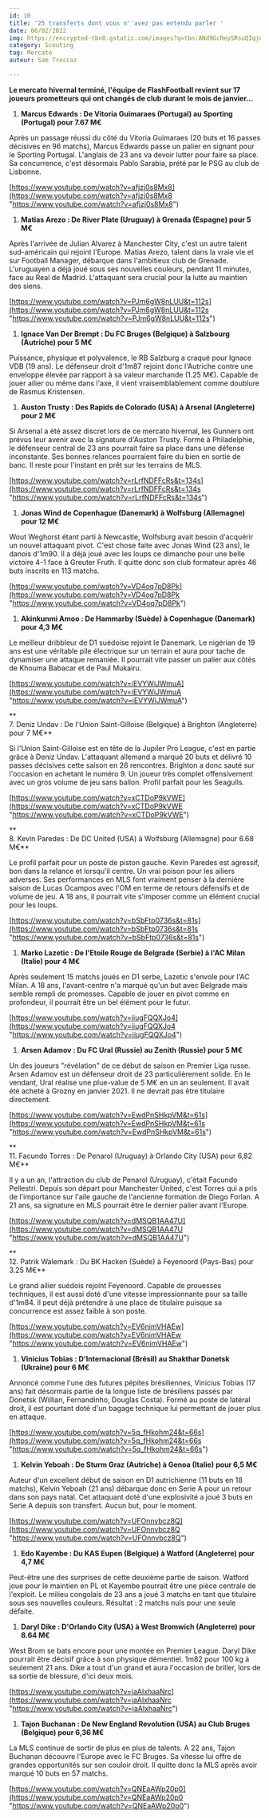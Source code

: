 ```yaml
---
id: 10
title: '25 transferts dont vous n''avez pas entendu parler '
date: 06/02/2022
img: https://encrypted-tbn0.gstatic.com/images?q=tbn:ANd9GcReySRsuQIqjuQc67KFYAoKpOHvxw3wUzigkA&usqp=CAU
category: Scouting
tag: Mercato
auteur: Sam Troccaz

---
```

**Le mercato hivernal terminé, l'équipe de FlashFootball revient sur 17  joueurs prometteurs qui ont changés de club durant le mois de janvier...**

1. **Marcus Edwards : De Vitoria Guimaraes (Portugal) au Sporting (Portugal) pour 7.67 M€**

Après un passage réussi du côté du Vitoria Guimaraes (20 buts et 16 passes décisives en 96 matchs), Marcus Edwards passe un palier en signant pour le Sporting Portugal. L'anglais de 23 ans va devoir lutter pour faire sa place. Sa concurrence, c'est désormais Pablo Sarabia, prété par le PSG au club de Lisbonne.

[https://www.youtube.com/watch?v=afjzj0s8Mx8](https://www.youtube.com/watch?v=afjzj0s8Mx8 "https://www.youtube.com/watch?v=afjzj0s8Mx8")

1. **Matias Arezo : De River Plate (Uruguay) à Grenada (Espagne) pour 5 M€**

Après l'arrivée de Julian Alvarez à Manchester City, c'est un autre talent sud-américain qui rejoint l'Europe. Matias Arezo, talent dans la vraie vie et sur Football Manager, débarque dans l'ambitieux club de Grenade. L'uruguayen a déjà joué sous ses nouvelles couleurs, pendant 11 minutes, face au Real de Madrid. L'attaquant sera crucial pour la lutte au maintien des siens.

[https://www.youtube.com/watch?v=PJm6gW8nLUU&t=112s](https://www.youtube.com/watch?v=PJm6gW8nLUU&t=112s "https://www.youtube.com/watch?v=PJm6gW8nLUU&t=112s")

1. **Ignace Van Der Brempt : Du FC Bruges (Belgique) à Salzbourg (Autriche) pour 5 M€**

Puissance, physique et polyvalence, le RB Salzburg a craqué pour Ignace VDB (19 ans). Le défenseur droit d'1m87 rejoint donc l'Autriche contre une enveloppe élevée par rapport à sa valeur marchande (1.25 M€). Capable de jouer ailier ou même dans l'axe, il vient vraisemblablement comme doublure de Rasmus Kristensen.

1. **Auston Trusty : Des Rapids de Colorado (USA) à Arsenal (Angleterre) pour 2 M€**

Si Arsenal a été assez discret lors de ce mercato hivernal, les Gunners ont prévus leur avenir avec la signature d'Auston Trusty. Formé à Philadelphie, le défenseur central de 23 ans pourrait faire sa place dans une défense inconstante. Ses bonnes relances pourraient faire du bien en sortie de banc. Il reste pour l'instant en prêt sur les terrains de MLS.

[https://www.youtube.com/watch?v=rLrfNDFFcRs&t=134s](https://www.youtube.com/watch?v=rLrfNDFFcRs&t=134s "https://www.youtube.com/watch?v=rLrfNDFFcRs&t=134s")

1. **Jonas Wind de Copenhague (Danemark) à Wolfsburg (Allemagne) pour 12 M€**

Wout Weghorst étant parti à Newcastle, Wolfsburg avait besoin d'acquérir un nouvel attaquant pivot. C'est chose faite avec Jonas Wind (23 ans), le danois d'1m90. Il a déjà joué avec les loups ce dimanche pour une belle victoire 4-1 face à Greuter Fruth. Il quitte donc son club formateur après 46 buts inscrits en 113 matchs.

[https://www.youtube.com/watch?v=VD4oq7pD8Pk](https://www.youtube.com/watch?v=VD4oq7pD8Pk "https://www.youtube.com/watch?v=VD4oq7pD8Pk")

1. **Akinkunmi Amoo : De Hammarby (Suède) à Copenhague (Danemark) pour 4,3 M€**

Le meilleur dribbleur de D1 suédoise rejoint le Danemark. Le nigérian de 19 ans est une véritable pile électrique sur un terrain et aura pour tache de dynamiser une attaque remaniée. Il pourrait vite passer un palier aux côtés de Khouma Babacar et de Paul Mukairu.

[https://www.youtube.com/watch?v=iEVYWiJWmuA](https://www.youtube.com/watch?v=iEVYWiJWmuA "https://www.youtube.com/watch?v=iEVYWiJWmuA")

\**  
7\. Deniz Undav : De l'Union Saint-Gilloise (Belgique) à Brighton (Angleterre) pour 7 M€**

Si l'Union Saint-Gilloise est en tête de la Jupiler Pro League, c'est en partie grâce à Deniz Undav. L'attaquant allemand a marqué 20 buts et délivré 10 passes décisives cette saison en 26 rencontres. Brighton a donc sauté sur l'occasion en achetant le numéro 9. Un joueur très complet offensivement avec un gros volume de jeu sans ballon. Profil parfait pour les Seagulls.

[https://www.youtube.com/watch?v=xCTDoP9kVWE](https://www.youtube.com/watch?v=xCTDoP9kVWE "https://www.youtube.com/watch?v=xCTDoP9kVWE")

\**  
8\. Kevin Paredes : De DC United (USA) à Wolfsburg (Allemagne) pour 6.68 M€**

Le profil parfait pour un poste de piston gauche. Kevin Paredes est agressif, bon dans la relance et lorsqu'il centre. Un vrai poison pour les ailiers adverses. Ses performances en MLS font vraiment penser à la dernière saison de Lucas Ocampos avec l'OM en terme de retours défensifs et de volume de jeu. A 18 ans, il pourrait vite s'imposer comme un élément crucial pour les loups.

[https://www.youtube.com/watch?v=bSbFtp0736s&t=81s](https://www.youtube.com/watch?v=bSbFtp0736s&t=81s "https://www.youtube.com/watch?v=bSbFtp0736s&t=81s")

1. **Marko Lazetic : De l'Etoile Rouge de Belgrade (Serbie) à l'AC Milan (Italie) pour 4 M€**

Après seulement 15 matchs joués en D1 serbe, Lazetic s'envole pour l'AC Milan. A 18 ans, l'avant-centre n'a marqué qu'un but avec Belgrade mais semble rempli de promesses. Capable de jouer en pivot comme en profondeur, il pourrait être un bel élément pour le futur.

[https://www.youtube.com/watch?v=iiugFQQXJo4](https://www.youtube.com/watch?v=iiugFQQXJo4 "https://www.youtube.com/watch?v=iiugFQQXJo4")

1. **Arsen Adamov : Du FC Ural (Russie) au Zenith (Russie) pour 5 M€**

Un des joueurs "révélation" de ce début de saison en Premier Liga russe. Arsen Adamov est un défenseur droit de 23 particulièrement solide. En le vendant, Ural réalise une plue-value de 5 M€ en un an seulement. Il avait été acheté à Grozny en janvier 2021. Il ne devrait pas être titulaire directement.

[https://www.youtube.com/watch?v=EwdPnSHkpVM&t=61s](https://www.youtube.com/watch?v=EwdPnSHkpVM&t=61s "https://www.youtube.com/watch?v=EwdPnSHkpVM&t=61s")

\**  
11\. Facundo Torres : De Penarol (Uruguay) à Orlando City (USA) pour 6,82 M€**

Il y a un an, l'attraction du club de Penarol (Uruguay), c'était Facundo Pellestri. Depuis son départ pour Manchester United, c'est Torres qui a pris de l'importance sur l'aile gauche de l'ancienne formation de Diego Forlan. A 21 ans, sa signature en MLS pourrait être le dernier palier avant l'Europe.

[https://www.youtube.com/watch?v=dMSQB1AA47U](https://www.youtube.com/watch?v=dMSQB1AA47U "https://www.youtube.com/watch?v=dMSQB1AA47U")

\**  
12\. Patrik Walemark : Du BK Hacken (Suède) à Feyenoord (Pays-Bas) pour 3.25 M€**

Le grand ailier suédois rejoint Feyenoord. Capable de prouesses techniques,  il est aussi doté d'une vitesse impressionnante pour sa taille d'1m84. Il peut déjà prétendre à une place de titulaire puisque sa concurrence est assez faible à son poste.

[https://www.youtube.com/watch?v=EV6nimVHAEw](https://www.youtube.com/watch?v=EV6nimVHAEw "https://www.youtube.com/watch?v=EV6nimVHAEw")

1. **Vinicius Tobias : D'Internacional (Brésil) au Shakthar Donetsk (Ukraine) pour 6 M€**

Annoncé comme l'une des futures pépites brésiliennes, Vinicius Tobias (17 ans) fait désormais partie de la longue liste de brésiliens passés par Donetsk (Willian, Fernandinho, Douglas Costa). Formé au poste de latéral droit, il est pourtant doté d'un bagage technique lui permettant de jouer plus en attaque.

[https://www.youtube.com/watch?v=5q_fHkohm24&t=66s](https://www.youtube.com/watch?v=5q_fHkohm24&t=66s "https://www.youtube.com/watch?v=5q_fHkohm24&t=66s")

1. **Kelvin Yeboah : De Sturm Graz (Autriche) à Genoa (Italie) pour 6,5 M€**

Auteur d'un excellent début de saison en D1 autrichienne (11 buts en 18 matchs), Kelvin Yeboah (21 ans) débarque donc en Serie A pour un retour dans son pays natal. Cet attaquant doté d'une explosivité a joué 3 buts en Serie A depuis son transfert. Aucun but, pour le moment.

[https://www.youtube.com/watch?v=UFOnnvbcz8Q](https://www.youtube.com/watch?v=UFOnnvbcz8Q "https://www.youtube.com/watch?v=UFOnnvbcz8Q")

1. **Edo Kayembe : Du KAS Eupen (Belgique) à Watford (Angleterre) pour 4,7 M€**

Peut-être une des surprises de cette deuxième partie de saison. Watford joue pour le maintien en PL et Kayembe pourrait être une pièce centrale de l'exploit. Le milieu congolais de 23 ans a joué 3 matchs en tant que titulaire sous ses nouvelles couleurs. Résultat : 2 matchs nuls pour une seule défaite.

1. **Daryl Dike : D'Orlando City (USA) à West Bromwich (Angleterre) pour 8.64 M€**

West Brom se bats encore pour une montée en Premier League. Daryl Dike pourrait être décisif grâce à son physique démentiel. 1m82 pour 100 kg à seulement 21 ans. Dike a tout d'un grand et aura l'occasion de briller, lors de sa sortie de blessure, d'ici deux mois.

[https://www.youtube.com/watch?v=jaAIxhaaNrc](https://www.youtube.com/watch?v=jaAIxhaaNrc "https://www.youtube.com/watch?v=jaAIxhaaNrc")

1. **Tajon Buchanan : De New England Revolution (USA) au Club Bruges (Belgique) pour 6,36 M€**

La MLS continue de sortir de plus en plus de talents. A 22 ans, Tajon Buchanan découvre l'Europe avec le FC Bruges. Sa vitesse lui offre de grandes opportunités sur son couloir droit. Il quitte donc la MLS après avoir marqué 10 buts en 57 matchs.

[https://www.youtube.com/watch?v=QNEaAWp20p0](https://www.youtube.com/watch?v=QNEaAWp20p0 "https://www.youtube.com/watch?v=QNEaAWp20p0")